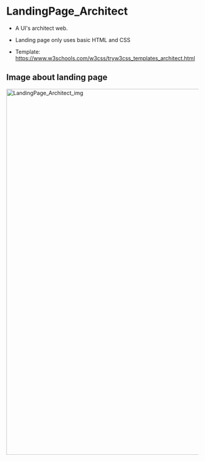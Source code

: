 # LandingPage_Architect

- A UI's architect web. 

- Landing page only uses basic HTML and CSS

- Template: https://www.w3schools.com/w3css/tryw3css_templates_architect.html

## Image about landing page

<img width="960" alt="LandingPage_Architect_img" src="https://user-images.githubusercontent.com/60134662/230544859-194fbd29-c08f-4769-bf25-22437ce6a4bb.png">

